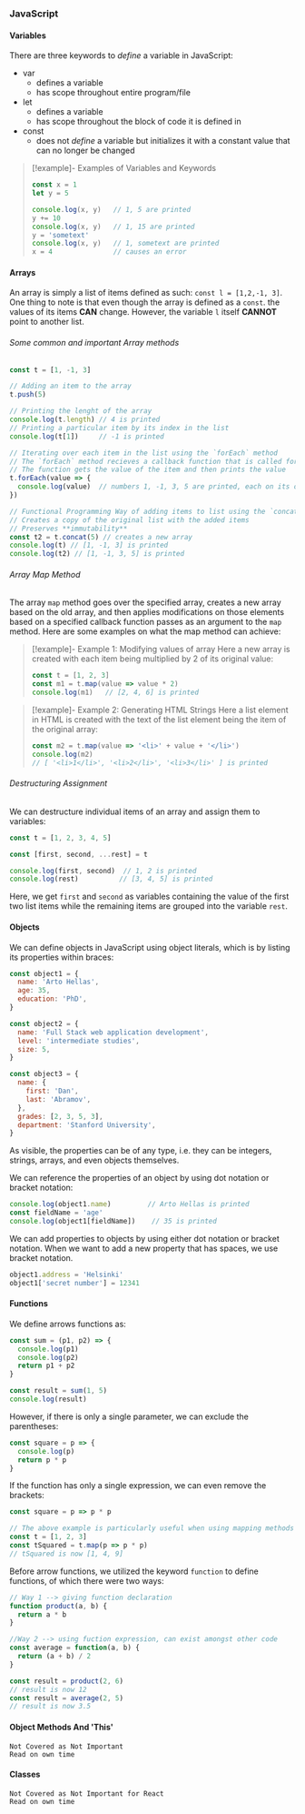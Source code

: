### JavaScript
#### Variables
There are three keywords to *define* a variable in JavaScript:
* var
	* defines a variable
	* has scope throughout entire program/file
* let
	* defines a variable
	* has scope throughout the block of code it is defined in
* const
	* does not *define* a variable but initializes it with a constant value that can no longer be changed

>[!example]- Examples of Variables and Keywords
>```js
>const x = 1
>let y = 5
>
>console.log(x, y)   // 1, 5 are printed
>y += 10
>console.log(x, y)   // 1, 15 are printed
>y = 'sometext'
>console.log(x, y)   // 1, sometext are printed
>x = 4               // causes an error
>```

#### Arrays
An array is simply a list of items defined as such: `const l = [1,2,-1, 3]`. 
One thing to note is that even though the array is defined as a `const`. the values of its items **CAN** change. However, the variable `l` itself **CANNOT** point to another list.

###### Some common and important Array methods

```js
const t = [1, -1, 3]

// Adding an item to the array
t.push(5)

// Printing the lenght of the array
console.log(t.length) // 4 is printed
// Printing a particular item by its index in the list
console.log(t[1])     // -1 is printed

// Iterating over each item in the list using the `forEach` method
// The `forEach` method recieves a callback function that is called for each item in the list
// The function gets the value of the item and then prints the value
t.forEach(value => {
  console.log(value)  // numbers 1, -1, 3, 5 are printed, each on its own line
})                    

// Functional Programming Way of adding items to list using the `concat` method
// Creates a copy of the original list with the added items
// Preserves **immutability**
const t2 = t.concat(5) // creates a new array
console.log(t) // [1, -1, 3] is printed
console.log(t2) // [1, -1, 3, 5] is printed
```

###### Array Map Method
The array `map` method goes over the specified array, creates a new array based on the old array, and then applies modifications on those elements based on a specified callback function passes as an argument to the `map` method.
Here are some examples on what the map method can achieve:
>[!example]- Example 1: Modifying values of array
>Here a new array is created with each item being multiplied by 2 of its original value:
>```js
>const t = [1, 2, 3]
>const m1 = t.map(value => value * 2)
>console.log(m1)   // [2, 4, 6] is printed
>```

>[!example]- Example 2: Generating HTML Strings
>Here  a list element in HTML is created with the text of the list element being the item of the original array:
>```js
>const m2 = t.map(value => '<li>' + value + '</li>')
>console.log(m2)  
>// [ '<li>1</li>', '<li>2</li>', '<li>3</li>' ] is printed
>```

###### Destructuring Assignment
We can destructure individual items of an array and assign them to variables:
```js
const t = [1, 2, 3, 4, 5]

const [first, second, ...rest] = t

console.log(first, second)  // 1, 2 is printed
console.log(rest)          // [3, 4, 5] is printed
```
Here, we get `first` and `second` as variables containing the value of the first two list items while the remaining items are grouped into the variable `rest`.

#### Objects
We can define objects in JavaScript using object literals, which is by listing its properties within braces:
```js
const object1 = {
  name: 'Arto Hellas',
  age: 35,
  education: 'PhD',
}

const object2 = {
  name: 'Full Stack web application development',
  level: 'intermediate studies',
  size: 5,
}

const object3 = {
  name: {
    first: 'Dan',
    last: 'Abramov',
  },
  grades: [2, 3, 5, 3],
  department: 'Stanford University',
}
```
As visible, the properties can be of any type, i.e. they can be integers, strings, arrays, and even objects themselves.

We can reference the properties of an object by using dot notation or bracket notation:
```js
console.log(object1.name)         // Arto Hellas is printed
const fieldName = 'age' 
console.log(object1[fieldName])    // 35 is printed
```

We can add properties to objects by using either dot notation or bracket notation. When we want to add a new property that has spaces, we use bracket  notation.
```js
object1.address = 'Helsinki'
object1['secret number'] = 12341
```

#### Functions
We define arrows functions as:
```js
const sum = (p1, p2) => {
  console.log(p1)
  console.log(p2)
  return p1 + p2
}

const result = sum(1, 5)
console.log(result)
```

However, if there is only a single parameter, we can exclude the parentheses:
```js
const square = p => {
  console.log(p)
  return p * p
}
```

If the function has only a single expression, we can even remove the brackets:
```js
const square = p => p * p

// The above example is particularly useful when using mapping methods
const t = [1, 2, 3]
const tSquared = t.map(p => p * p)
// tSquared is now [1, 4, 9]
```

Before arrow functions, we utilized the keyword `function` to define functions, of which there were two ways:
```js
// Way 1 --> giving function declaration
function product(a, b) {
  return a * b
}

//Way 2 --> using fuction expression, can exist amongst other code
const average = function(a, b) {
  return (a + b) / 2
}

const result = product(2, 6)
// result is now 12
const result = average(2, 5)
// result is now 3.5
```


#### Object Methods And 'This'
	Not Covered as Not Important
	Read on own time
#### Classes
	Not Covered as Not Important for React
	Read on own time